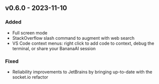 ## v0.6.0 - 2023-11-10

### Added

- Full screen mode
- StackOverflow slash command to augment with web search
- VS Code context menus: right click to add code to context, debug the terminal, or share your BananaAI session

### Fixed

- Reliability improvements to JetBrains by bringing up-to-date with the socket.io refactor
